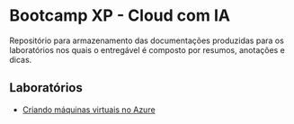 # Bootcamp XP - Cloud com IA

Repositório para armazenamento das documentações produzidas para os laboratórios nos quais o entregável é composto por resumos, anotações e dicas.<br/>

## Laboratórios

- [Criando máquinas virtuais no Azure](azure/maquina-virtual.md)
